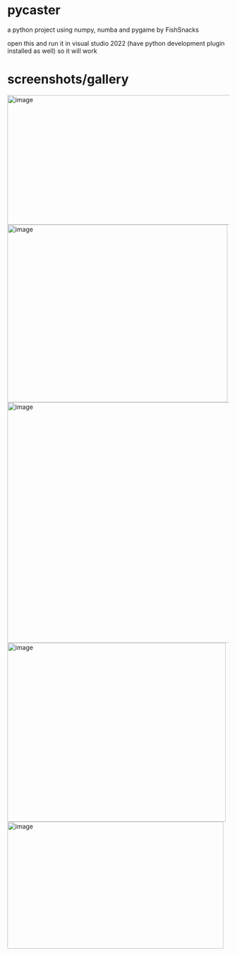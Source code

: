# pycaster
a python project using numpy, numba and pygame by FishSnacks

open this and run it in visual studio 2022 (have python development plugin installed as well) so it will work

# screenshots/gallery
<img width="547" height="294" alt="image" src="https://github.com/user-attachments/assets/b6f503b4-c609-47b0-a81a-2aa074720bec" />
<img width="499" height="403" alt="image" src="https://github.com/user-attachments/assets/9051ec42-a1a7-499b-aefa-d1ad60ae8592" />
<img width="522" height="546" alt="image" src="https://github.com/user-attachments/assets/5394d6eb-d7ed-4057-8d7b-745880648e18" />
<img width="495" height="406" alt="image" src="https://github.com/user-attachments/assets/c35e3efe-eec4-4976-980f-fe5f263d4989" />
<img width="490" height="288" alt="image" src="https://github.com/user-attachments/assets/d8452c71-2df7-4816-bc26-8b05f7665faf" />


